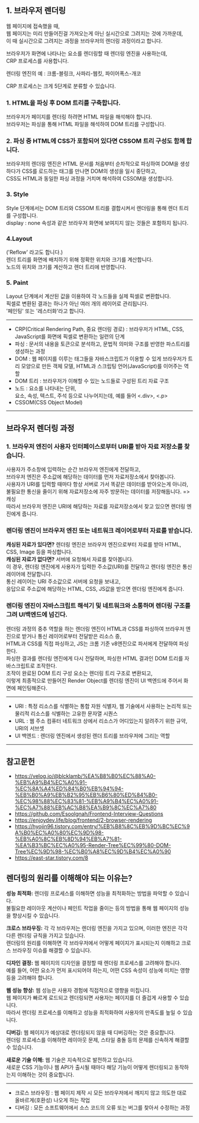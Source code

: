 <h2>1. 브라우저 렌더링</h2>

웹 페이지에 접속했을 때,<br/>
웹 페이지는 미리 만들어진걸 가져오는게 아닌 실시간으로 그려지는 것에 가까운데,<br/>
이 때 실시간으로 그려지는 과정을 브라우저의 렌더링 과정이라고 합니다.

브라우저가 화면에 나타나는 요소를 렌더링할 때 렌더링 엔진을 사용하는데,<br/>
CRP 프로세스를 사용합니다.

렌더링 엔진의 예 : 크롬-블링크, 사파리-웹킷, 파이어폭스-개코<br/>

CRP 프로세스는 크게 5단계로 분류할 수 있습니다.

<h3>1. HTML을 파싱 후 DOM 트리를 구축합니다.</h3>

브라우저가 페이지를 렌더링 하려면 HTML 파일을 해석해야 합니다.<br/>
브라우저는 파싱을 통해 HTML 파일을 해석하여 DOM 트리를 구성합니다.

<h3>2. 파싱 중 HTML에 CSS가 포함되어 있다면 CSSOM 트리 구성도 함께 합니다.</h3>

브라우저의 렌더링 엔진은 HTML 문서를 처음부터 순차적으로 파싱하여 DOM을 생성하다가 CSS를 로드하는 태그를 만나면 DOM의 생성을 일시 중단하고,<br/>
CSS도 HTML과 동일한 파싱 과정을 거치며 해석하여 CSSOM을 생성합니다.

<h3>3. Style</h3>
Style 단계에서는 DOM 트리와 CSSOM 트리를 결합시켜서 렌더링을 통해 렌더 트리를 구성합니다.<br/>
display : none 속성과 같은 브라우저 화면에 보여지지 않는 것들은 포함하지 됩니다.

<h3>4.Layout</h3>
('Reflow' 라고도 합니다.)<br/>
렌더 트리를 화면에 배치하기 위해 정확한 위치와 크기를 계산합니다.<br/>
노드의 위치와 크기를 계산하고 렌더 트리에 반영합니다.

<h3>5. Paint</h3>
Layout 단계에서 계산된 값을 이용하여 각 노드들을 실제 픽셀로 변환합니다.<br/>
픽셀로 변환된 결과는 하나가 아닌 여러 개의 레이어로 관리됩니다.<br/>
'페인팅' 또는 '레스터화'라고 합니다.

---

- CRP(Critical Rendering Path, 중요 렌더링 경로) : 브라우저가 HTML, CSS, JavaScript를 화면에 픽셀로 변환하는 일련의 단계</br>
- 파싱 : 문서의 내용을 토큰으로 분석하고, 문법적 의미와 구조를 반영한 파스트리를 생성하는 과정</br>
- DOM : 웹 페이지를 이루는 태그들을 자바스크립트가 이용할 수 있게 브라우저가 트리 모양으로 만든 객체 모델, HTML과 스크립팅 언어(JavaScript)를 이어주는 역할<br/>
- DOM 트리 : 브라우저가 이해할 수 있는 노드들로 구성된 트리 자료 구조<br/>
- 노드 : 요소를 나타내는 단위, <br/>
  요소, 속성, 텍스트, 주석 등으로 나누어지는데, 예를 들어 <.div>, <.p><br/>
- CSSOM(CSS Object Model)

---

<h2>브라우저 렌더링 과정</h2>
<h3>1. 브라우저 엔진이 사용자 인터페이스로부터 URI를 받아 자료 저장소를 찾습니다.</h3>

사용자가 주소창에 입력하는 순간 브라우저 엔진에게 전달하고,<br/>
브라우저 엔진은 주소값에 해당하는 데이터를 먼저 자료저장소에서 찾아봅니다.<br/>
사용자가 URI를 입력할 때마다 항상 서버로 가서 똑같은 데이터를 받아오는게 아니라,<br/>
불필요한 통신을 줄이기 위해 자료저장소에 자주 방문하는 데이터를 저장해둡니다. => 캐싱<br/>
따라서 브라우저 엔진은 URI에 해당하는 자료를 자료저장소에서 찾고 있으면 렌더링 엔진에게 줍니다.

<h3>렌더링 엔진이 브라우저 엔진 또는 네트워크 레이어로부터 자료를 받습니다.</h3>

**캐싱된 자료가 있다면?** 렌더링 엔진은 브라우저 엔진으로부터 자료를 받아 HTML, CSS, Image 등을 파싱합니다.<br/>
**캐싱된 자료가 없다면?** 서버에 요청해서 자료를 찾아봅니다.<br/>
이 경우, 렌더링 엔진에게 사용자가 입력한 주소값(URI)를 전달하고 렌더링 엔진은 통신 레이어에 전달합니다.<br/>
통신 레이어는 URI 주소값으로 서버에 요청을 보내고,<br/>
응답으로 주소값에 해당하는 HTML, CSS, JS값을 받으면 렌더링 엔진에게 줍니다.

<h3>렌더링 엔진이 자바스크립트 해석기 및 네트워크와 소통하며 렌더링 구조를 그려 UI백엔드에 넘긴다.</h3>
렌더링 과정의 중추 역할을 하는 렌더링 엔진이 HTML과 CSS를 파싱하여 브라우저 엔진으로 받거나 통신 레이어로부터 전달받은 리소스 중,<br/>
HTML과 CSS를 직접 파싱하고, JS는 크롬 기준 v8엔진으로 파서에게 전달하여 파싱한다.<br/>
파싱한 결과를 렌더링 엔진에게 다시 전달하며, 파싱한 HTML 결과인 DOM 트리를 자바스크립트로 조작한다.<br/>
조작이 완료된 DOM 트리 구성 요소는 렌더링 트리 구조로 변환되고,<br/>
이렇게 최종적으로 만들어진 Render Object를 렌더링 엔진이 UI 백엔드에 주어서 화면에 페인팅해준다.<br/>

---

- URI : 특정 리소스를 식별하는 통합 자원 식별자, 웹 기술에서 사용하는 논리적 또는 물리적 리소스를 식별하는 고유한 문자열 시퀀스<br/>
- URL : 웹 주소 컴퓨터 네트워크 상에서 리소스가 어디있는지 알려주기 위한 규약, URI의 서브셋<br/>
- UI 백엔드 : 렌더링 엔진에서 생성된 렌더 트리를 브라우저에 그리는 역할

---

<h2>참고문헌</h2>

- https://velog.io/@blcklamb/%EA%B8%B0%EC%88%A0-%EB%A9%B4%EC%A0%91-%EC%8A%A4%ED%84%B0%EB%94%94-%EB%B0%A9%EB%B2%95%EB%B6%80%ED%84%B0-%EC%98%88%EC%83%81-%EB%A9%B4%EC%A0%91-%EC%A7%88%EB%AC%B8%EA%B9%8C%EC%A7%80
  <br/>
- https://github.com/Esoolgnah/Frontend-Interview-Questions
  <br/>
- https://enjoydev.life/blog/frontend/2-browser-rendering
  <br/>
- https://hyojin96.tistory.com/entry/%EB%B8%8C%EB%9D%BC%EC%9A%B0%EC%A0%80%EC%9D%98-%EB%A0%8C%EB%8D%94%EB%A7%81-%EA%B3%BC%EC%A0%95-Render-Tree%EC%99%80-DOM-Tree%EC%9D%98-%EC%B0%A8%EC%9D%B4%EC%A0%90
  <br/>
- https://east-star.tistory.com/8
  <br/>

<h2>렌더링의 원리를 이해해야 되는 이유는?</h2>

**성능 최적화:** 렌더링 프로세스를 이해하면 성능을 최적화하는 방법을 파악할 수 있습니다.<br/>
불필요한 레이아웃 계산이나 페인트 작업을 줄이는 등의 방법을 통해 웹 페이지의 성능을 향상시킬 수 있습니다.<br/>

**크로스 브라우징:** 각 각 브라우저는 렌더링 엔진을 가지고 있으며, 이러한 엔진은 각각 다른 렌더링 규칙을 가지고 있습니다.<br/>
렌더링의 원리를 이해하면 각 브라우저에서 어떻게 페이지가 표시되는지 이해하고 크로스 브라우징 이슈를 해결할 수 있습니다.<br/>

**디자인 결정:** 웹 페이지의 디자인을 결정할 때 렌더링 프로세스를 고려해야 합니다. <br/>
예를 들어, 어떤 요소가 먼저 표시되어야 하는지, 어떤 CSS 속성이 성능에 미치는 영향 등을 고려해야 합니다.<br/>

**웹 성능 향상:** 웹 성능은 사용자 경험에 직접적으로 영향을 미칩니다. <br/>
웹 페이지가 빠르게 로드되고 렌더링되면 사용자는 페이지를 더 즐겁게 사용할 수 있습니다. <br/>
따라서 렌더링 프로세스를 이해하고 성능을 최적화하여 사용자의 만족도를 높일 수 있습니다.<br/>

**디버깅:** 웹 페이지가 예상대로 렌더링되지 않을 때 디버깅하는 것은 중요합니다. <br/>
렌더링 프로세스를 이해하면 레이아웃 문제, 스타일 충돌 등의 문제를 신속하게 해결할 수 있습니다.<br/>

**새로운 기술 이해:** 웹 기술은 지속적으로 발전하고 있습니다. <br/>
새로운 CSS 기능이나 웹 API가 출시될 때마다 해당 기능이 어떻게 렌더링되고 동작하는지 이해하는 것이 중요합니다.<br/>

---

- 크로스 브라우징 : 웹 페이지 제작 시 모든 브라우저에서 깨지지 않고 의도한 대로 올바르게(호환성) 나오게 하는 작업<br>
- 디버깅 : 모든 소프트웨어에서 소스 코드의 오류 또는 버그를 찾아서 수정하는 과정

---

<!-- <h2>브라우저 렌더링의 최적화 방법</h2>

**리플로우:** 스타일 단계에서 구성되는 렌더 트리는 자바스크립트에 의해 DOM 트리, CSSOM 트리가 변경될 때 다시 재구성됩니다. <br>
DOM이 추가/삭제되거나 요소에 기하적인 영향(높이, 넓이, 위치)을 주는 CSS 속성 값을 변경하는 경우, 렌더 트리가 다시 재구성되는 것입니다.<br>
즉, 레이아웃부터 이후 과정을 다시 수행하며 이것을 **리플로우** 라고 합니다. <br>

**리페인트:** 리플로우는 요소에 기하적인 영향을 주는 CSS 속성 값을 변경할 때 발생한다고 했는데, 반대로 영향을 주지 않는 CSS 속성값을 변경하면 레이아웃 과정을 건너뜁니다.<br/>
즉 background-color, visibility와 같이 레이아웃에는 영향을 주지 않는 스타일 속성이 변경되면, 이는 페인트부터 수행하기에 '리페인트' 라고 합니다.<br/> -->
